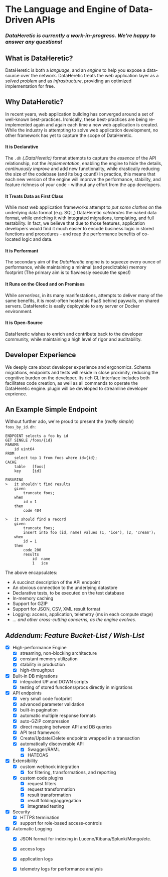 # The Language and Engine of Data-Driven APIs

### _DataHeretic is currently a work-in-progress. We're happy to answer any questions!_

## What is DataHeretic?

DataHeretic is both a *language*, and an *engine* to help you expose a data-source over the network. DataHeretic treats the web application layer as a *solved problem* and as *infrastructure*, providing an optimized implementation for free.

## Why DataHeretic?

In recent years, web application building has converged around a set of well-known best-practices. Ironically, these best-practices are being re-implemented again and again each time a new web application is created. While the industry is attempting to solve web application development, no other framework has yet to capture the scope of DataHeretic.

#### It is Declarative
The `.dh` _(.DataHeretic)_ format attempts to capture the *essence* of the API relationship, not the *implementation*, enabling the engine to hide the details, *continuously improve* and add new functionality, while drastically reducing the size of the codebase (and its bug count!) In practice, this means that each new version of the engine will improve the performance, stability, and feature richness of your code - without any effort from the app developers.

#### It Treats Data as First Class
While most web application frameworks attempt to _put some clothes on_ the underlying data format (e.g. SQL,) DataHeretic _celebrates_ the naked data format, while enriching it with integrated migrations, templating, and full testability. In fact, we believe that due to those features, application developers would find it much easier to encode business logic in stored functions and procedures - and reap the performance benefits of co-located logic and data.

#### It is Performant
The secondary aim of the *DataHeretic* engine is to squeeze every ounce of performance, while maintaining a minimal (and predictable) memory footprint (The primary aim is to flawlessly execute the spec!) 

#### It Runs on the Cloud and on Premises
While *serverless*, in its many manifestations, attempts to deliver many of the same benefits, it is most-often hosted as PaaS behind paywalls, on shared servers. DataHeretic is easily deployable to any server or Docker environment.

#### It is Open-Source
DataHeretic wishes to enrich and contribute back to the developer community, while maintaining a high level of rigor and auditability.

## Developer Experience

We deeply care about developer experience and ergonomics. Schema migrations, endpoints and tests will reside in close proximity, reducing the cognitive burden on the developer. Its rich CLI interface includes both facilitates code creation, as well as all commands to operate the DataHeretic engine.  plugin will be developed to streamline developer exprience.

## An Example Simple Endpoint
Without further ado, we're proud to present the (_really simple_) `foos_by_id.dh`:
```
ENDPOINT selects a foo by id
GET SINGLE /foos/{id}
PARAMS
    id uint64
FROM
    select top 1 from foos where id={id};
CACHE
	table	[foos]
	key 	[id]

ENSURING
>   it shouldn't find results
    given
        truncate foos;
    when
        id = 1
    then
        code 404
    
>   it should find a record
    given
        truncate foos;
        insert into foo (id, name) values (1, 'ice'), (2, 'cream');
    when
        id = 1
    then
        code 200
        results
            id  name
            1   ice
```
The above encapsulates:
* A succinct description of the API endpoint
* An obvious connection to the underlying datastore
* Declarative tests, to be executed on the test database
* In-memory caching
* Support for GZIP
* Support for JSON, CSV, XML result format
* Logging: access, application, telemetry (ms in each compute stage)
* _... and other cross-cutting concerns, as the engine evolves._


## _Addendum: Feature Bucket-List / Wish-List_

- [x] High-performance Engine
	- [x] streaming, non-blocking architecture
	- [x] constant memory utilization
	- [x] stability in production
	- [x] high-throughput
- [x] Built-in DB migrations
	- [x] integrated UP and DOWN scripts
	- [x] testing of stored functions/procs directly in migrations
- [x] API endpoints
	- [x] very small code footprint
	- [x] advanced parameter validation
	- [x] built-in pagination
	- [x] automatic multiple response formats
	- [x] auto-GZIP compression
	- [x] direct mapping between API and DB queries
	- [x] API test framework
	- [x] Create/Update/Delete endpoints wrapped in a transaction
	- [x] automatically discoverable API
		- [x] Swagger/RAML
		- [x] HATEOAS
- [x] Extensibility
	- [x] custom webhook integration
		- [x] for filtering, transformations, and reporting
	- [x] custom code plugins
		- [x] request filters
		- [x] request transformation
		- [x] result transformation
		- [x] result folding/aggregation
		- [x] integrated testing
- [x] Security
	- [x] HTTPS termination
	- [x] support for role-based access-controls
- [x] Automatic Logging
	- [x] JSON format for indexing in Lucene/Kibana/Splunk/Mongo/etc.
	- [x] access logs
	- [x] application logs
	- [x] telemetry logs for performance analysis


